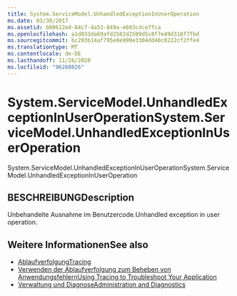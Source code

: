 ```yaml
---
title: System.ServiceModel.UnhandledExceptionInUserOperation
ms.date: 03/30/2017
ms.assetid: b00612e4-84c7-4a53-849a-e693cdce7fca
ms.openlocfilehash: a1d033da69afd2582d2509d5c8f7e49d318f7fbd
ms.sourcegitcommit: bc293b14af795e0e999e3304dd40c0222cf2ffe4
ms.translationtype: MT
ms.contentlocale: de-DE
ms.lasthandoff: 11/26/2020
ms.locfileid: "96268026"
---
```

# <a name="systemservicemodelunhandledexceptioninuseroperation"></a><span data-ttu-id="976d2-102">System.ServiceModel.UnhandledExceptionInUserOperation</span><span class="sxs-lookup"><span data-stu-id="976d2-102">System.ServiceModel.UnhandledExceptionInUserOperation</span></span>

<span data-ttu-id="976d2-103">System.ServiceModel.UnhandledExceptionInUserOperation</span><span class="sxs-lookup"><span data-stu-id="976d2-103">System.ServiceModel.UnhandledExceptionInUserOperation</span></span>  
  
## <a name="description"></a><span data-ttu-id="976d2-104">BESCHREIBUNG</span><span class="sxs-lookup"><span data-stu-id="976d2-104">Description</span></span>  

 <span data-ttu-id="976d2-105">Unbehandelte Ausnahme im Benutzercode.</span><span class="sxs-lookup"><span data-stu-id="976d2-105">Unhandled exception in user operation.</span></span>  
  
## <a name="see-also"></a><span data-ttu-id="976d2-106">Weitere Informationen</span><span class="sxs-lookup"><span data-stu-id="976d2-106">See also</span></span>

- [<span data-ttu-id="976d2-107">Ablaufverfolgung</span><span class="sxs-lookup"><span data-stu-id="976d2-107">Tracing</span></span>](index.md)
- [<span data-ttu-id="976d2-108">Verwenden der Ablaufverfolgung zum Beheben von Anwendungsfehlern</span><span class="sxs-lookup"><span data-stu-id="976d2-108">Using Tracing to Troubleshoot Your Application</span></span>](using-tracing-to-troubleshoot-your-application.md)
- [<span data-ttu-id="976d2-109">Verwaltung und Diagnose</span><span class="sxs-lookup"><span data-stu-id="976d2-109">Administration and Diagnostics</span></span>](../index.md)
